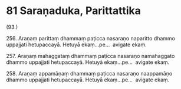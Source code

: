 

# 81 Saraṇaduka, Parittattika


(93.)

256\. Araṇaṃ parittaṃ dhammaṃ paṭicca nasaraṇo naparitto dhammo uppajjati hetupaccayā. Hetuyā ekaṃ…pe…  avigate ekaṃ.

257\. Araṇaṃ mahaggataṃ dhammaṃ paṭicca nasaraṇo namahaggato dhammo uppajjati hetupaccayā. Hetuyā ekaṃ…pe…  avigate ekaṃ.

258\. Araṇaṃ appamāṇaṃ dhammaṃ paṭicca nasaraṇo naappamāṇo dhammo uppajjati hetupaccayā. Hetuyā ekaṃ…pe…  avigate ekaṃ.



